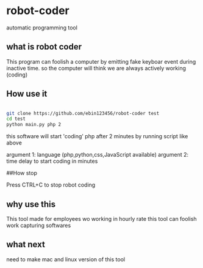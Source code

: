 robot-coder
===========

automatic programming tool 

## what is robot coder
This program can foolish a computer by emitting fake keyboar event during inactive time.
so the computer will think we are always actively  working (coding)

## How use it
```bash

git clone https://github.com/ebin123456/robot-coder test
cd test
python main.py php 2
```

this software will start 'coding' php after 2 minutes by running script like above

argument 1: language (php,python,css,JavaScript available) 
argument 2: time delay to start coding in minutes


##How stop

Press CTRL+C to  stop robot coding


## why use this
This tool made for employees wo working in hourly rate
this tool can foolish work capturing softwares

## what next

need to make mac and linux version of this tool 